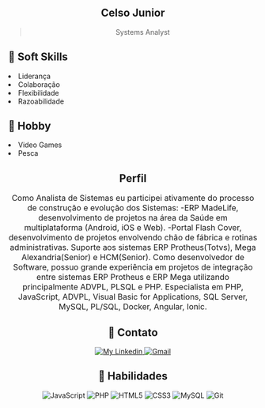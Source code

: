 <div align="center">
  <h2>Celso Junior</h2>
<blockquote>Systems Analyst</blockquote>
  
<div align="left">
  <h2>🎯 Soft Skills</h2>
    <li>Liderança</li>
    <li>Colaboração</li>
    <li>Flexibilidade</li>
    <li>Razoabilidade</li>
</div>
 <div align="left">
  <h2>🏀 Hobby</h2>
    <li>Video Games</li>
    <li>Pesca</li>
</div>
</div>

<div align="center">
    <h2>Perfil</h2>
    <p style="font-size: 16px;">
Como Analista de Sistemas eu participei ativamente do processo de construção e evolução dos Sistemas:
-ERP MadeLife, desenvolvimento de projetos na área da Saúde em multiplataforma (Android, iOS e Web).
-Portal Flash Cover, desenvolvimento de projetos envolvendo chão de fábrica e rotinas administrativas. Suporte aos sistemas ERP Protheus(Totvs), Mega Alexandria(Senior) e HCM(Senior).
Como desenvolvedor de Software, possuo grande experiência em projetos de integração entre sistemas ERP Protheus e ERP Mega utilizando principalmente ADVPL, PLSQL e PHP.
Especialista em PHP, JavaScript, ADVPL, Visual Basic for Applications, SQL Server, MySQL, PL/SQL, Docker, Angular, Ionic.
    </p>
</div>

<div align="center">
    <h2>📡 Contato</h2>
</div>
<p align="center">
    </a>
    <a href="https://www.linkedin.com/in/celso-junior-347a21a8/">
        <img alt="My Linkedin" src="https://img.shields.io/static/v1?style=flat-square&logo=linkedin&label=Linkedin&message=glauciodaniel&color=FF7704">
    </a>
    <a href="mailto:cjunior.sfs@gmail.com">
        <img alt="Gmail" src="https://img.shields.io/static/v1?style=flat-square&logo=gmail&label=Gmail&message=glauciodaniel@gmail.com&color=FF7704">
    </a>
</p>

<div align="center">
    <h2>📑 Habilidades</h2>
    <p align="center">
      <img alt="JavaScript" src="https://img.shields.io/badge/javascript-%23323330.svg?style=for-the-badge&logo=javascript&logoColor=%23F7DF1E"/>
      <img alt="PHP" src="https://img.shields.io/badge/php-%23777BB4.svg?style=for-the-badge&logo=php&logoColor=white"/>
      <img alt="HTML5" src="https://img.shields.io/badge/html5-%23E34F26.svg?style=for-the-badge&logo=html5&logoColor=white"/>
      <img alt="CSS3" src="https://img.shields.io/badge/css3-%231572B6.svg?style=for-the-badge&logo=css3&logoColor=white"/>
      <img alt="MySQL" src="https://img.shields.io/badge/mysql-%2300f.svg?style=for-the-badge&logo=mysql&logoColor=white"/>
      <img alt="Git" src="https://img.shields.io/badge/git-%23F05033.svg?style=for-the-badge&logo=git&logoColor=white"/>
      </p>
</div>

